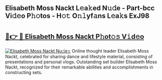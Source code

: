 ## Elisabeth Moss Nackt L𝚎a𝚔ed N𝚞𝚍e - Part-bcc Vi𝚍𝚎o P𝚑𝚘tos - H𝚘𝚝 O𝚗𝚕yf𝚊ns L𝚎a𝚔s ExJ98

# <h2><a href="http://kfaccw7.oniu.top/?m=Elisabeth+Moss+Nackt">🔗👉 🔴 Elisabeth Moss Nackt P𝚑ot𝚘𝚜 V𝚒d𝚎o</a></h2>

[![Elisabeth Moss Nackt Nu𝚍e𝚜](https://i.imgur.com/0qMVB7G.gif)](http://kfaccw7.oniu.top/?m=Elisabeth+Moss+Nackt)
Online thought leader Elisabeth Moss Nackt, celebrated for sharing dance and lifestyle material, consisting of presentations and personal vlogs. Outstanding set builder Elisabeth Moss Nackt, recognized for their remarkable abilities and accomplishments in constructing sets.  
